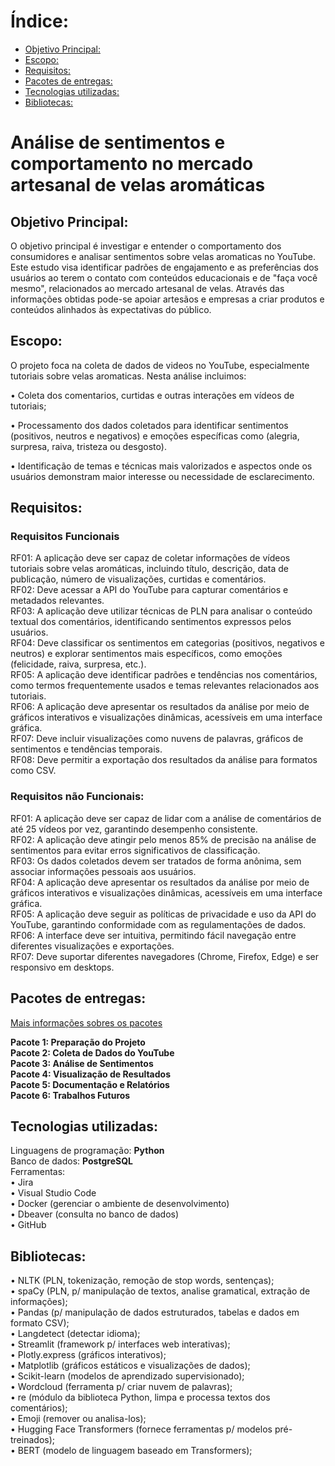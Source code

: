 # Índice:

- [Objetivo Principal:](#objetivo-principal)
- [Escopo:](#escopo)  
- [Requisitos:](#requisitos)  
- [Pacotes de entregas:](#pacotesdeentregas)    
- [Tecnologias utilizadas:](#tecnologiasutilizadas)    
- [Bibliotecas:](#bibliotecas)

# Análise de sentimentos e comportamento no mercado artesanal de velas aromáticas  

## Objetivo Principal:

O objetivo principal é investigar e entender o comportamento dos consumidores e analisar sentimentos sobre velas aromaticas no YouTube. Este estudo visa identificar padrões de engajamento e as preferências dos usuários ao terem o contato com conteúdos educacionais e de "faça você mesmo", relacionados ao mercado artesanal de velas. Através das informações obtidas pode-se apoiar artesãos e empresas a criar produtos e conteúdos alinhados às expectativas do público.

## Escopo:

O projeto foca na coleta de dados de videos no YouTube, especialmente tutoriais sobre velas aromaticas. Nesta análise incluimos:

• Coleta dos comentarios, curtidas e outras interações em vídeos de tutoriais;

• Processamento dos dados coletados para identificar sentimentos (positivos, neutros e negativos) e emoções específicas como (alegria, surpresa, raiva, tristeza ou desgosto).

• Identificação de temas e técnicas mais valorizados e aspectos onde os usuários demonstram maior interesse ou necessidade de esclarecimento.

## Requisitos:

### Requisitos Funcionais

RF01: A aplicação deve ser capaz de coletar informações de vídeos tutoriais sobre velas aromáticas, incluindo título, descrição, data de publicação, número de visualizações, curtidas e comentários.  
RF02: Deve acessar a API do YouTube para capturar comentários e metadados relevantes.  
RF03: A aplicação deve utilizar técnicas de PLN para analisar o conteúdo textual dos comentários, identificando sentimentos expressos pelos usuários.  
RF04: Deve classificar os sentimentos em categorias (positivos, negativos e neutros) e explorar sentimentos mais específicos, como emoções (felicidade, raiva, surpresa, etc.).  
RF05: A aplicação deve identificar padrões e tendências nos comentários, como termos frequentemente usados e temas relevantes relacionados aos tutoriais.  
RF06: A aplicação deve apresentar os resultados da análise por meio de gráficos interativos e visualizações dinâmicas, acessíveis em uma interface gráfica.  
RF07: Deve incluir visualizações como nuvens de palavras, gráficos de sentimentos e tendências temporais.  
RF08: Deve permitir a exportação dos resultados da análise para formatos como CSV.  


### Requisitos não Funcionais:

RF01: A aplicação deve ser capaz de lidar com a análise de comentários de até 25 vídeos por vez, garantindo desempenho consistente.  
RF02: A aplicação deve atingir pelo menos 85% de precisão na análise de sentimentos para evitar erros significativos de classificação.  
RF03: Os dados coletados devem ser tratados de forma anônima, sem associar informações pessoais aos usuários.  
RF04: A aplicação deve apresentar os resultados da análise por meio de gráficos interativos e visualizações dinâmicas, acessíveis em uma interface gráfica.  
RF05: A aplicação deve seguir as políticas de privacidade e uso da API do YouTube, garantindo conformidade com as regulamentações de dados.  
RF06: A interface deve ser intuitiva, permitindo fácil navegação entre diferentes visualizações e exportações.  
RF07: Deve suportar diferentes navegadores (Chrome, Firefox, Edge) e ser responsivo em desktops.  

## Pacotes de entregas:

[Mais informações sobres os pacotes](PacotesEntrega.md)

**Pacote 1: Preparação do Projeto**  
**Pacote 2: Coleta de Dados do YouTube**   
**Pacote 3: Análise de Sentimentos**  
**Pacote 4: Visualização de Resultados**    
**Pacote 5: Documentação e Relatórios**       
**Pacote 6: Trabalhos Futuros**     


## Tecnologias utilizadas:

Linguagens de programação: **Python**  
Banco de dados: **PostgreSQL**  
Ferramentas:  
 • Jira  
 • Visual Studio Code  
 • Docker (gerenciar o ambiente de desenvolvimento)  
 • Dbeaver (consulta no banco de dados)  
 • GitHub   

## Bibliotecas:
 
• NLTK (PLN, tokenização, remoção de stop words, sentenças);  
• spaCy (PLN, p/ manipulação de textos, analise gramatical, extração de informações);  
• Pandas (p/ manipulação de dados estruturados, tabelas e dados em formato CSV);  
• Langdetect (detectar idioma);  
• Streamlit (framework p/ interfaces web interativas);  
• Plotly.express (gráficos interativos);  
• Matplotlib (gráficos estáticos e visualizações de dados);  
• Scikit-learn (modelos de aprendizado supervisionado);  
• Wordcloud (ferramenta p/ criar nuvem de palavras);   
• re (módulo da biblioteca Python, limpa e processa textos dos comentários);  
• Emoji (remover ou analisa-los);  
• Hugging Face Transformers (fornece ferramentas p/ modelos pré-treinados);  
• BERT (modelo de linguagem baseado em Transformers);  




